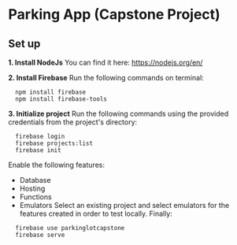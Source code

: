 # Parking App (Capstone Project)
## Set up
  **1. Install NodeJs**
  You can find it here: https://nodejs.org/en/

  **2. Install Firebase**
  Run the following commands on terminal:
  ```
    npm install firebase
    npm install firebase-tools
  ```

  **3. Initialize project**
  Run the following commands using the provided credentials from the project's directory:
  ```
    firebase login
    firebase projects:list
    firebase init
  ```
  Enable the following features:
  - Database
  - Hosting
  - Functions
  - Emulators
  Select an existing project and select emulators for the features created in order to test locally. Finally:
  ```
    firebase use parkinglotcapstone
    firebase serve
  ```
